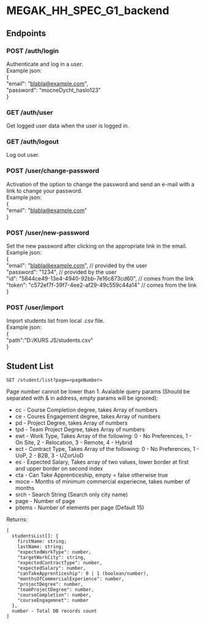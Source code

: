 # MEGAK_HH_SPEC_G1_backend

## Endpoints

### POST /auth/login

Authenticate and log in a user.<br/>
Example json:<br/>
{<br/>
"email": "blabla@example.com",<br/>
"password": "mocneDycht_haslo123"<br/>
}<br/>

### GET /auth/user

Get logged user data when the user is logged in.

### GET /auth/logout

Log out user.

### POST /user/change-password

Activation of the option to change the password and send an e-mail with a link to change your password.<br/>
Example json:<br/>
{<br/>
"email": "blabla@example.com"<br/>
}<br/>

### POST /user/new-password

Set the new password after clicking on the appropriate link in the email.<br/>
Example json:<br/>
{<br/>
"email": "blabla@example.com", // provided by the user<br/>
"password": "1234", // provided by the user<br/>
"id": "5844ce49-13e4-4940-92bb-7e16c873cd60", // comes from the link<br/>
"token": "c572ef7f-39f7-4ee2-af29-49c559c44a14" // comes from the link<br/>
}<br/>

### POST /user/import

Import students list from local .csv file.<br/>
Example json:<br/>
{<br/>
"path":"D:/KURS JS/students.csv"<br/>
}<br/>

## Student List

`GET /student/list?page=<pageNumber>`

Page number cannot be lower than 1.
Avalaible query params (Should be separated with & in address, empty params will be ignored):

- cc - Course Completion degree, takes Array of numbers
- ce - Coures Engagement degree, takes Array of numbers
- pd - Project Degree, takes Array of numbers
- tpd - Team Project Degree, takes Array of numbers
- ewt - Work Type, Takes Array of the following: 0 - No Preferences, 1 - On Site, 2 - Relocation, 3 - Remote, 4 - Hybrid
- ect - Contract Type, Takes Array of the following: 0 - No Preferences, 1 - UoP, 2 - B2B, 3 - UZorUoD
- es - Expected Salary, Takes array of two values, lower border at first and upper border on second index
- cta - Can Take Apprenticeship, empty = false otherwise true
- moce - Months of minimum commercial experiecne, takes number of months
- srch - Search String (Search only city name)
- page - Number of page
- pitems - Number of elements per page (Default 15)

Returns:

```
[
  studentsList[]: {
    firstName: string;
    lastName: string;
    "expectedWorkType": number,
    "targetWorkCity": string,
    "expectedContractType": number,
    "expectedSalary": number,
    "canTakeApprenticeship": 0 | 1 (boolean/number),
    "monthsOfCommercialExperience": number,
    "projectDegree": number,
    "teamProjectDegree": number,
    "courseCompletion": number,
    "courseEngagemnet": number
  },
  number - Total DB records count
]
```
